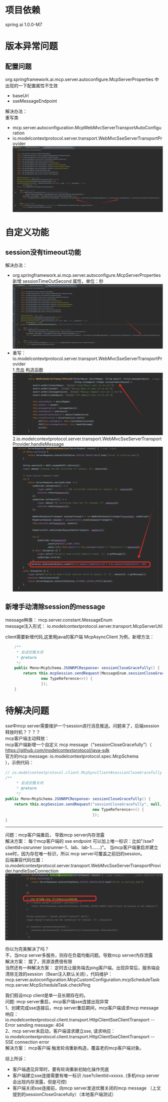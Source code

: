 # 项目依赖
spring ai 1.0.0-M7

# 版本异常问题
 ## 配置问题  
org.springframework.ai.mcp.server.autoconfigure.McpServerProperties 中出现的一下配置属性不生效
- baseUrl
- sseMessageEndpoint

解决办法：  
重写类  
- mcp.server.autoconfiguration.McpWebMvcServerTransportAutoConfiguration
- io.modelcontextprotocol.server.transport.WebMvcSseServerTransportProvider  
![img.png](imgs/1-img.png)  


# 自定义功能
## session没有timeout功能  
解决办法：  
- org.springframework.ai.mcp.server.autoconfigure.McpServerProperties 新增 sessionTimeOutSecond 属性，单位：秒
![img.png](imgs/img.png)
- 重写： io.modelcontextprotocol.server.transport.WebMvcSseServerTransportProvider   
1.充血 构造函数  
![img_1.png](imgs/img_1.png)  
2.io.modelcontextprotocol.server.transport.WebMvcSseServerTransportProvider.handleMessage  
![img_2.png](imgs/img_2.png)

## 新增手动清除session的message
message种类： mcp.server.constant.MessageEnum  
message注入形式： io.modelcontextprotocol.server.transport.McpServerUtil  

client需要新增代码,这里用java的客户端 McpAsyncClient 为例，新增方法：
```java
	/**
	 * 会话优雅关闭
	 * @return
	 */
	public Mono<McpSchema.JSONRPCResponse> sessionCloseGracefully() {
		return this.mcpSession.sendRequest(MessageEnum.sessionCloseGracefully.name(), null,
				new TypeReference<>() {
				});
	}
```


# 待解决问题
sse中mcp server需要维护一个session进行消息推送。问题来了，后端session释放时机？？？？  
mcp客户端主动释放：  
mcp客户端新增一个自定义 mcp message（“sessionCloseGracefully”）（  
https://github.com/modelcontextprotocol/java-sdk  
官方的mcp message:  io.modelcontextprotocol.spec.McpSchema  
），示例代码：  
```java
// io.modelcontextprotocol.client.McpSyncClient#sessionCloseGracefully
/**
	 * 会话优雅关闭
	 * @return
	 */
public Mono<McpSchema.JSONRPCResponse> sessionCloseGracefully() {
    return this.mcpSession.sendRequest("sessionCloseGracefully", null,
                                       new TypeReference<>() {
                                       });
}
```  
  
  
  
--------------  
问题：mcp客户端重启， 导致mcp server内存泄露  
解决方案： 每个mcp客户端的 sse endpoint 可以加上唯一标识：比如"/sse?clientId=osrunner (osrunner-1、lab、lab-1.......)"。 当mcp客户端重启并建立sse时，因为存在唯一标识，所以 mcp server可覆盖之前旧的session。  
后端兼容代码位置：io.modelcontextprotocol.server.transport.WebMvcSseServerTransportProvider.handleSseConnection  
![img.png](imgs/img_3.png)

你以为完美解决了吗？  
不，当mcp server多服务，则存在负载均衡问题。导致mcp server内存泄露  
解决方案： 摆了，资源浪费很有限  
当然还有一种解决方案： 定时去让服务端去ping客户端，出现异常后，服务端会清除无效的session（Bean注入默认关闭），代码维护：  
mcp.server.autoconfiguration.McpCustomConfiguration.mcpScheduleTask  
mcp.server.McpScheduleTask.checkPing


我们假设mcp client是单一且长期存在的。  
问题: mcp server重启，mcp客户端sse连接出现异常  
1、创建完成sse连接后，mcp server重启期间，mcp客户端请求mcp message响应：    
io.modelcontextprotocol.client.transport.HttpClientSseClientTransport -- Error sending message: 404  
2、mcp server未启动，客户端请求建立sse, 请求响应：  
io.modelcontextprotocol.client.transport.HttpClientSseClientTransport -- SSE connection error  
解决方案：  mcp客户端 触发轮询重新构造，覆盖老的mcp客户端对象。  



综上所诉：  
- 客户端遇见异常时，要有轮询重新初始化操作兜底  
- 客户端建立sse连接需要有唯一标识 /sse?clientId=xxxxx. (多机mcp server会出现内存泄露，但是可控)  
- 客户端关闭sse连接前，向mcp server发送优雅关闭的mcp message （上文提到的sessionCloseGracefully）（本地客户端测试）  


